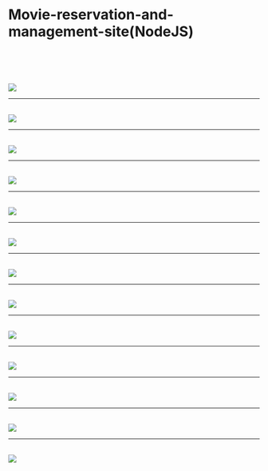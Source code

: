 # Movie-reservation-and-management-site(NodeJS)
<br/><br/><br/>
<br/><img src="https://user-images.githubusercontent.com/54977412/134349122-fb17a661-52c8-4a26-9c65-248a6eec572a.png">
<br/><hr/>
<br/><img src="https://user-images.githubusercontent.com/54977412/134349127-e48ce964-6d74-44d3-8585-5f6e1960a5d4.png">
<br/><hr/>
<br/><img src="https://user-images.githubusercontent.com/54977412/134349137-eeacc074-1764-4983-8217-2d27db405ea3.png">
<br/><hr/>
<br/><img src="https://user-images.githubusercontent.com/54977412/134349142-801c5cae-a954-472c-983b-10496a5b0b45.png">
<br/><hr/>
<br/><img src="https://user-images.githubusercontent.com/54977412/134349144-cb8205bd-b42a-465b-9359-0b706aa27d66.png">
<br/><hr/>
<br/><img src="https://user-images.githubusercontent.com/54977412/134349148-4a694ad2-9766-4996-b221-458834a94604.png">
<br/><hr/>
<br/><img src="https://user-images.githubusercontent.com/54977412/134349153-5972a7ac-c04f-48cc-9bde-a139709f251d.png">
<br/><hr/>
<br/><img src="https://user-images.githubusercontent.com/54977412/134349156-a20b8267-10c8-46d6-b4bb-d3123d058e48.png">
<br/><hr/>
<br/><img src="https://user-images.githubusercontent.com/54977412/134349163-f5e6cb2d-a099-41fa-bc92-6eba3145daf1.png">
<br/><hr/>
<br/><img src="https://user-images.githubusercontent.com/54977412/134349166-3aa6cde1-71db-4c29-9d4c-0477649163c1.png">
<br/><hr/>
<br/><img src="https://user-images.githubusercontent.com/54977412/134349122-fb17a661-52c8-4a26-9c65-248a6eec572a.png">
<br/><hr/>
<br/><img src="https://user-images.githubusercontent.com/54977412/134349173-ec4c683c-ae81-4b5f-a746-d34c7aea4e57.png">
<br/><hr/>
<br/><img src="https://user-images.githubusercontent.com/54977412/134349954-dd0128cb-655a-464b-bdcb-23281befbcf5.png">
<br/>
<br/>

